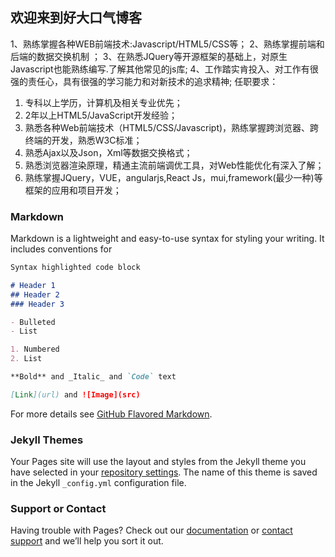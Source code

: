 ## 欢迎来到好大口气博客
  1、熟练掌握各种WEB前端技术:Javascript/HTML5/CSS等；
  2、熟练掌握前端和后端的数据交换机制 ；
  3、在熟悉JQuery等开源框架的基础上，对原生Javascript也能熟练编写.了解其他常见的js库; 
  4、工作踏实肯投入、对工作有很强的责任心，具有很强的学习能力和对新技术的追求精神;
  任职要求：
  1. 专科以上学历，计算机及相关专业优先；
  2. 2年以上HTML5/JavaScript开发经验；
  3. 熟悉各种Web前端技术（HTML5/CSS/Javascript)，熟练掌握跨浏览器、跨终端的开发，熟悉W3C标准；
  4. 熟悉Ajax以及Json，Xml等数据交换格式；
  5. 熟悉浏览器渲染原理，精通主流前端调优工具，对Web性能优化有深入了解；
  6. 熟练掌握JQuery，VUE，angularjs,React Js，mui,framework(最少一种)等框架的应用和项目开发；


### Markdown

Markdown is a lightweight and easy-to-use syntax for styling your writing. It includes conventions for

```markdown
Syntax highlighted code block

# Header 1
## Header 2
### Header 3

- Bulleted
- List

1. Numbered
2. List

**Bold** and _Italic_ and `Code` text

[Link](url) and ![Image](src)
```

For more details see [GitHub Flavored Markdown](https://guides.github.com/features/mastering-markdown/).

### Jekyll Themes

Your Pages site will use the layout and styles from the Jekyll theme you have selected in your [repository settings](https://github.com/haodakouqi/haodakouqi.github.io/settings). The name of this theme is saved in the Jekyll `_config.yml` configuration file.

### Support or Contact

Having trouble with Pages? Check out our [documentation](https://help.github.com/categories/github-pages-basics/) or [contact support](https://github.com/contact) and we’ll help you sort it out.
